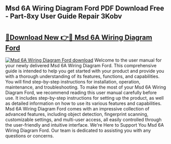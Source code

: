 ## Msd 6A Wiring Diagram Ford PDF Download Free - Part-8xy User Guide Repair 3Kobv

# <h2><a href="http://dfjjqu.blite.top/?on=Msd+6A+Wiring+Diagram+Ford">🔗Download New 👉🔴 Msd 6A Wiring Diagram Ford</a></h2>

[![Msd 6A Wiring Diagram Ford download](https://i.imgur.com/lujVjoI.png)](http://dfjjqu.blite.top/?on=Msd+6A+Wiring+Diagram+Ford)
Welcome to the user manual for your newly delivered Msd 6A Wiring Diagram Ford. This comprehensive guide is intended to help you get started with your product and provide you with a thorough understanding of its features, functions, and capabilities. You will find step-by-step instructions for installation, operation, maintenance, and troubleshooting. To make the most of your Msd 6A Wiring Diagram Ford, we recommend reading this user manual carefully before use. It includes step-by-step instructions for setting up the product, as well as detailed information on how to use its various features and capabilities. Msd 6A Wiring Diagram Ford comes with an impressive collection of advanced features, including object detection, fingerprint scanning, customizable settings, and multi-user access, all easily controlled through the user-friendly and intuitive interface. We're Here to Support You Msd 6A Wiring Diagram Ford. Our team is dedicated to assisting you with any questions or concerns.
